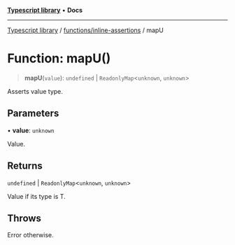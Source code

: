 [**Typescript library**](../../../index.md) • **Docs**

***

[Typescript library](../../../modules.md) / [functions/inline-assertions](../index.md) / mapU

# Function: mapU()

> **mapU**(`value`): `undefined` \| `ReadonlyMap`\<`unknown`, `unknown`\>

Asserts value type.

## Parameters

• **value**: `unknown`

Value.

## Returns

`undefined` \| `ReadonlyMap`\<`unknown`, `unknown`\>

Value if its type is T.

## Throws

Error otherwise.
